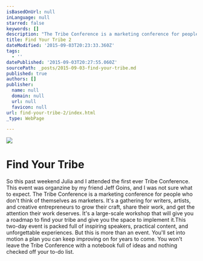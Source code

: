 ```yaml
---
isBasedOnUrl: null
inLanguage: null
starred: false
keywords: []
description: "The Tribe Conference is a marketing conference for people who don't think of themselves as marketers."
title: Find Your Tribe 2
dateModified: '2015-09-03T20:23:33.360Z'
tags:
  - ''
datePublished: '2015-09-03T20:27:55.060Z'
sourcePath: _posts/2015-09-03-find-your-tribe.md
published: true
authors: []
publisher:
  name: null
  domain: null
  url: null
  favicon: null
url: find-your-tribe-2/index.html
_type: WebPage

---
```

![](https://the-grid-user-content.s3-us-west-2.amazonaws.com/2444b0db-312f-44d2-9cdd-2a0c3577b07f.jpg)

# Find Your Tribe

So this past weekend Julia and I attended the first ever Tribe Conference. This event was organzine by my friend Jeff Goins, and I was not sure what to expect.
The Tribe Conference is a marketing conference for people who don't think of themselves as marketers. It's a gathering for writers, artists, and creative entrepreneurs to grow their craft, share their work, and get the attention their work deserves. 
It's a large-scale workshop that will give you a roadmap to find your tribe and give you the space to implement it.This two-day event is packed full of inspiring speakers, practical content, and unforgettable experiences. But this is more than an event.
You'll set into motion a plan you can keep improving on for years to come. You won't leave the Tribe Conference with a notebook full of ideas and nothing checked off your to-do list.